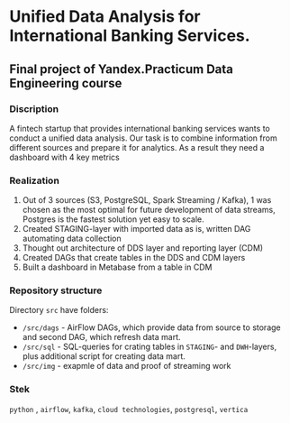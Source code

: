 # Unified Data Analysis for International Banking Services. 
## Final project of Yandex.Practicum Data Engineering course

### Discription

A fintech startup that provides international banking services wants to conduct a unified data analysis. Our task is to combine information from different sources and prepare it for analytics. As a result they need a dashboard with 4 key metrics

### Realization

1. Out of 3 sources (S3, PostgreSQL, Spark Streaming / Kafka), 1 was chosen as the most optimal for future development of data streams,
Postgres is the fastest solution yet easy to scale.
2. Created STAGING-layer with imported data as is, written DAG automating data collection
3. Thought out architecture of DDS layer and reporting layer (CDM)
4. Created DAGs that create tables in the DDS and CDM layers
5. Built a dashboard in Metabase from a table in CDM

### Repository structure

Directory `src` have folders:
- `/src/dags` - AirFlow DAGs, which provide data from source to storage and second DAG, which refresh data mart.
- `/src/sql` - SQL-queries for crating tables in `STAGING`- and `DWH`-layers, plus additional script for creating data mart.
- `/src/img` - exapmle of data and proof of streaming work

### Stek
`python` , `airflow`, `kafka`, `cloud technologies`, `postgresql`, `vertica`
